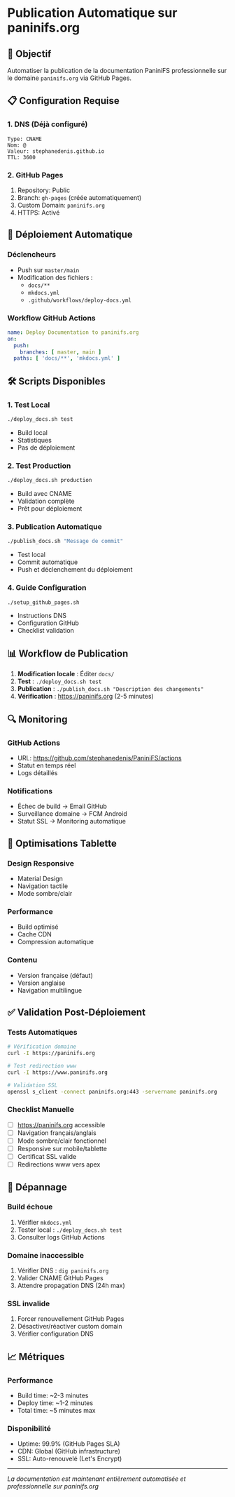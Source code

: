# Publication Automatique sur paninifs.org

## 🎯 Objectif

Automatiser la publication de la documentation PaniniFS professionnelle sur le domaine `paninifs.org` via GitHub Pages.

## 📋 Configuration Requise

### 1. DNS (Déjà configuré)
```
Type: CNAME
Nom: @
Valeur: stephanedenis.github.io
TTL: 3600
```

### 2. GitHub Pages
1. Repository: Public
2. Branch: `gh-pages` (créée automatiquement)
3. Custom Domain: `paninifs.org`
4. HTTPS: Activé

## 🚀 Déploiement Automatique

### Déclencheurs
- Push sur `master/main`
- Modification des fichiers :
  - `docs/**`
  - `mkdocs.yml`
  - `.github/workflows/deploy-docs.yml`

### Workflow GitHub Actions
```yaml
name: Deploy Documentation to paninifs.org
on:
  push:
    branches: [ master, main ]
  paths: [ 'docs/**', 'mkdocs.yml' ]
```

## 🛠️ Scripts Disponibles

### 1. Test Local
```bash
./deploy_docs.sh test
```
- Build local
- Statistiques
- Pas de déploiement

### 2. Test Production
```bash
./deploy_docs.sh production
```
- Build avec CNAME
- Validation complète
- Prêt pour déploiement

### 3. Publication Automatique
```bash
./publish_docs.sh "Message de commit"
```
- Test local
- Commit automatique
- Push et déclenchement du déploiement

### 4. Guide Configuration
```bash
./setup_github_pages.sh
```
- Instructions DNS
- Configuration GitHub
- Checklist validation

## 📊 Workflow de Publication

1. **Modification locale** : Éditer `docs/`
2. **Test** : `./deploy_docs.sh test`
3. **Publication** : `./publish_docs.sh "Description des changements"`
4. **Vérification** : https://paninifs.org (2-5 minutes)

## 🔍 Monitoring

### GitHub Actions
- URL: https://github.com/stephanedenis/PaniniFS/actions
- Statut en temps réel
- Logs détaillés

### Notifications
- Échec de build → Email GitHub
- Surveillance domaine → FCM Android
- Statut SSL → Monitoring automatique

## 📱 Optimisations Tablette

### Design Responsive
- Material Design
- Navigation tactile
- Mode sombre/clair

### Performance
- Build optimisé
- Cache CDN
- Compression automatique

### Contenu
- Version française (défaut)
- Version anglaise
- Navigation multilingue

## ✅ Validation Post-Déploiement

### Tests Automatiques
```bash
# Vérification domaine
curl -I https://paninifs.org

# Test redirection www
curl -I https://www.paninifs.org

# Validation SSL
openssl s_client -connect paninifs.org:443 -servername paninifs.org
```

### Checklist Manuelle
- [ ] https://paninifs.org accessible
- [ ] Navigation français/anglais
- [ ] Mode sombre/clair fonctionnel
- [ ] Responsive sur mobile/tablette
- [ ] Certificat SSL valide
- [ ] Redirections www vers apex

## 🔧 Dépannage

### Build échoue
1. Vérifier `mkdocs.yml`
2. Tester local : `./deploy_docs.sh test`
3. Consulter logs GitHub Actions

### Domaine inaccessible
1. Vérifier DNS : `dig paninifs.org`
2. Valider CNAME GitHub Pages
3. Attendre propagation DNS (24h max)

### SSL invalide
1. Forcer renouvellement GitHub Pages
2. Désactiver/réactiver custom domain
3. Vérifier configuration DNS

## 📈 Métriques

### Performance
- Build time: ~2-3 minutes
- Deploy time: ~1-2 minutes
- Total time: ~5 minutes max

### Disponibilité
- Uptime: 99.9% (GitHub Pages SLA)
- CDN: Global (GitHub infrastructure)
- SSL: Auto-renouvelé (Let's Encrypt)

---

*La documentation est maintenant entièrement automatisée et professionnelle sur paninifs.org*
